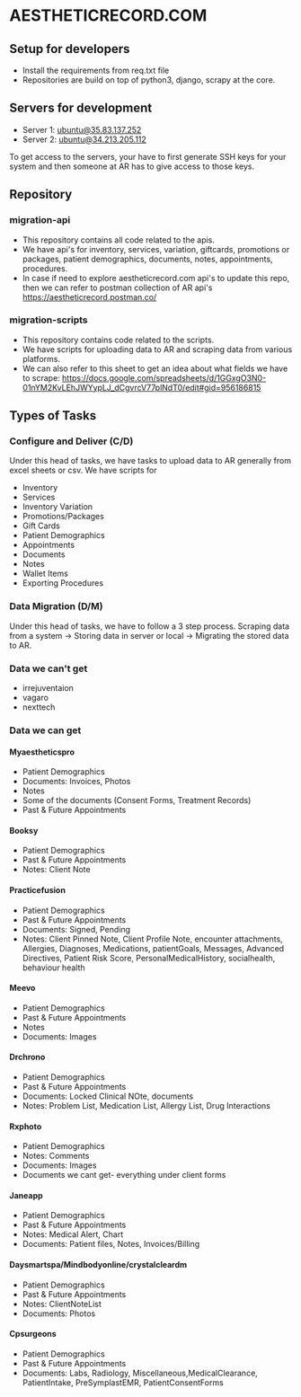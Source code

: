# AESTHETICRECORD.COM

## Setup for developers
- Install the requirements from req.txt file
- Repositories are build on top of python3, django, scrapy at the core.

## Servers for development
- Server 1: ubuntu@35.83.137.252
- Server 2: ubuntu@34.213.205.112

To get access to the servers, your have to first generate SSH keys for your system and then someone at AR has to give access to those keys.

## Repository

### migration-api
- This repository contains all code related to the apis. 
- We have api's for inventory, services, variation, giftcards, promotions or packages, patient demographics, documents, notes, appointments, procedures.
- In case if need to explore aestheticrecord.com api's to update this repo, then we can refer to postman collection of AR api's 
https://aestheticrecord.postman.co/

### migration-scripts
- This repository contains code related to the scripts.
- We have scripts for uploading data to AR and scraping data from various platforms.
- We can also refer to this sheet to get an idea about what fields we have to scrape: https://docs.google.com/spreadsheets/d/1GGxgO3N0-01nYM2KvLEhJWYypLJ_dCgvrcV77plNdT0/edit#gid=956186815


## Types of Tasks

### Configure and Deliver (C/D)
Under this head of tasks, we have tasks to upload data to AR generally from excel sheets or csv.
We have scripts for
- Inventory
- Services
- Inventory Variation
- Promotions/Packages
- Gift Cards
- Patient Demographics
- Appointments
- Documents
- Notes
- Wallet Items
- Exporting Procedures

### Data Migration (D/M)
Under this head of tasks, we have to follow a 3 step process. Scraping data from a system -> Storing data in server or local -> Migrating the stored data to AR.

### Data we can't get
- irrejuventaion
- vagaro
- nexttech

### Data we can get

#### Myaestheticspro
- Patient Demographics
- Documents: Invoices, Photos
- Notes
- Some of the documents (Consent Forms, Treatment Records)
- Past & Future Appointments

#### Booksy
- Patient Demographics
- Past & Future Appointments
- Notes: Client Note

#### Practicefusion
- Patient Demographics
- Past & Future Appointments
- Documents: Signed, Pending
- Notes: Client Pinned Note, Client Profile Note, encounter attachments, Allergies, Diagnoses, Medications, patientGoals, Messages, Advanced Directives, Patient Risk Score, PersonalMedicalHistory, socialhealth, behaviour health

#### Meevo
- Patient Demographics
- Past & Future Appointments
- Notes
- Documents: Images

#### Drchrono
- Patient Demographics
- Past & Future Appointments
- Documents: Locked Clinical NOte, documents
- Notes: Problem List, Medication List, Allergy List, Drug Interactions

#### Rxphoto
- Patient Demographics
- Notes: Comments
- Documents: Images
- Documents we cant get- everything under client forms

#### Janeapp
- Patient Demographics
- Past & Future Appointments
- Notes: Medical Alert, Chart
- Documents: Patient files, Notes, Invoices/Billing

#### Daysmartspa/Mindbodyonline/crystalcleardm
- Patient Demographics
- Past & Future Appointments
- Notes: ClientNoteList
- Documents: Photos

#### Cpsurgeons
- Patient Demographics
- Past & Future Appointments
- Documents: Labs, Radiology, Miscellaneous,MedicalClearance, PatientIntake, PreSymplastEMR, PatientConsentForms

